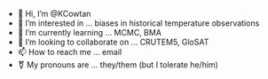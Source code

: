 - 👋 Hi, I’m @KCowtan
- 👀 I’m interested in ... biases in historical temperature observations
- 🌱 I’m currently learning ... MCMC, BMA
- 💞️ I’m looking to collaborate on ... CRUTEM5, GloSAT
- 📫 How to reach me ... email
- ⚧ My pronouns are ... they/them (but I tolerate he/him)

<!---
KCowtan/KCowtan is a ✨ special ✨ repository because its `README.md` (this file) appears on your GitHub profile.
You can click the Preview link to take a look at your changes.
--->

